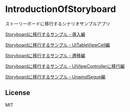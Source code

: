 IntroductionOfStoryboard
========================

ストーリーボードに移行するシナリオサンプルアプリ

[Storyboardに移行するサンプル - 導入編](http://qiita.com/akuraru/items/d0779f1c83df06202e69)

[Storyboardに移行するサンプル - UITableViewCell編](http://qiita.com/akuraru/items/0da0056dbdb9cf907b06)

[Storyboardに移行するサンプル - 遷移編](http://qiita.com/akuraru/items/63780efe84e8254e49a6)

[Storyboardに移行するサンプル - UIVIewControllerに移行編](http://qiita.com/akuraru/items/3490e86cc0237eed33a0)

[Storyboardに移行するサンプル - UnwindSegue編](http://qiita.com/akuraru/items/f4f6eb94bc7f10423d1f)


## License

MIT
